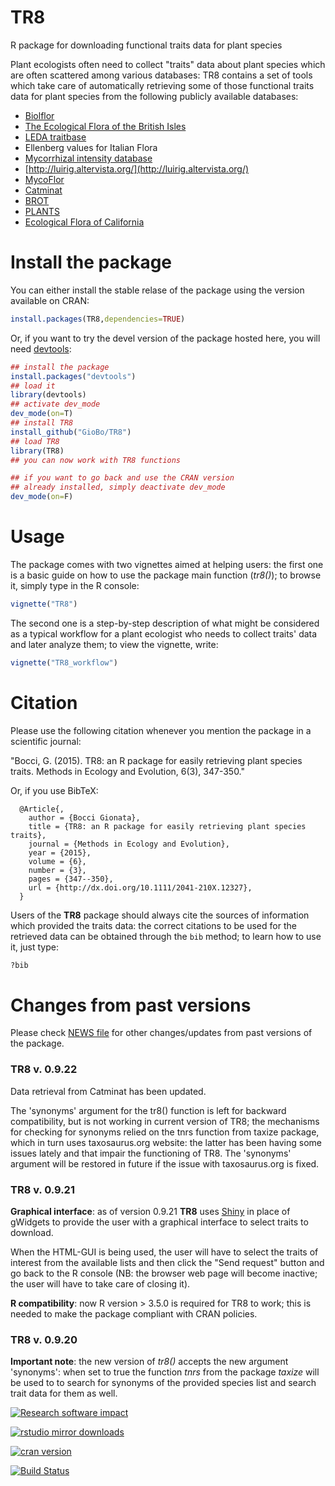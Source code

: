 TR8
===

R package for downloading functional traits data for plant species


Plant ecologists often need to collect "traits" data about plant species which are 
often scattered among various databases: TR8 contains a set of tools which take care of
automatically retrieving some of those functional traits data for plant species from 
the following publicly available databases:

* [Biolflor](http://www.ufz.de/biolflor/index.jsp)
* [The Ecological Flora of the British Isles](http://www.ecoflora.co.uk/)
* [LEDA traitbase](http://www.leda-traitbase.org/LEDAportal/)
* Ellenberg values for Italian Flora
* [Mycorrhizal intensity database](http://esapubs.org/Archive/ecol/E093/059/default.htm)
* [http://luirig.altervista.org/](http://luirig.altervista.org/)
* [MycoFlor](http://www.esajournals.org/doi/abs/10.1890/12-1700.1)
* [Catminat](http://perso.wanadoo.fr/philippe.julve/catminat.htm)
* [BROT](http://www.uv.es/jgpausas/brot.htm)
* [PLANTS](http://www.bricol.net/)
* [Ecological Flora of California](http://ucjeps.berkeley.edu/efc/)




Install the package
==================

  You can either install the stable relase of the package using the version available on CRAN:

```R
install.packages(TR8,dependencies=TRUE)
```

  Or, if you want to try the devel version of the package hosted here, you will need [devtools](https://github.com/hadley/devtools):
  
```R
## install the package
install.packages("devtools")
## load it
library(devtools)
## activate dev_mode
dev_mode(on=T)
## install TR8
install_github("GioBo/TR8")
## load TR8
library(TR8)
## you can now work with TR8 functions

## if you want to go back and use the CRAN version
## already installed, simply deactivate dev_mode
dev_mode(on=F)
```


Usage
=====

  The package comes with two vignettes aimed at helping users: the first one is a basic guide on how to use the package main function (_tr8()_); to browse it, simply type in the R console:
  
  
```R
vignette("TR8")
```
  
  The second one is a step-by-step description of what might be considered as a typical workflow for a plant ecologist who needs to collect traits' data and later analyze them; to view the vignette, write:
  
```R
vignette("TR8_workflow")
```
  

Citation
========

  Please use the following citation whenever you mention the package in a scientific journal:

  "Bocci, G. (2015). TR8: an R package for easily retrieving plant species traits. Methods in Ecology and Evolution, 6(3), 347-350."

  
   Or, if you use BibTeX:

```
  @Article{,
    author = {Bocci Gionata},
    title = {TR8: an R package for easily retrieving plant species traits},
    journal = {Methods in Ecology and Evolution},
    year = {2015},
    volume = {6},
    number = {3},
    pages = {347--350},
    url = {http://dx.doi.org/10.1111/2041-210X.12327},
  }
```



  Users of the **TR8** package should always cite the sources of information which provided the traits data: the correct citations to be used for the retrieved data can be obtained through the `bib` method; to learn how to use it, just type:
  

```R
?bib
```



  

  


Changes from past versions
==========================

Please check [NEWS file](https://github.com/GioBo/TR8/blob/master/NEWS) for other changes/updates from past versions of the package.


### TR8 v. 0.9.22

Data retrieval from Catminat has been updated.

The 'synonyms' argument for the tr8() function is left for backward compatibility, but is not working
in current version of TR8; the mechanisms for checking for synonyms relied on the tnrs function from taxize package, which in turn uses taxosaurus.org website: the latter has been having some issues lately and that impair the functioning of TR8.
The 'synonyms' argument will be restored in future if the issue with taxosaurus.org is fixed.



### TR8 v. 0.9.21

**Graphical interface**: as of version 0.9.21 **TR8** uses [Shiny](https://shiny.rstudio.com/) in place of gWidgets to provide the user with a graphical interface to select traits to download.

When the HTML-GUI is being used, the user will have to select the traits of interest from the available lists and then click the "Send request" button and go back to the R console (NB: the browser web page will become inactive; the user will have to take care of closing it).


**R compatibility**: now R version > 3.5.0 is required for TR8 to work; this is needed to make the package compliant with CRAN policies.

### TR8 v. 0.9.20

  **Important note**: the new version of _tr8()_ accepts the new argument 'synonyms': when set to true the function _tnrs_ from the package _taxize_ will be used to to search for synonyms of the provided species list and search trait data for them as well. 



[![Research software impact](http://depsy.org/api/package/cran/TR8/badge.svg)](http://depsy.org/package/r/TR8)

[![rstudio mirror downloads](http://cranlogs.r-pkg.org/badges/TR8)](https://github.com/metacran/cranlogs.app)

[![cran version](http://www.r-pkg.org/badges/version/TR8)](http://cran.rstudio.com/web/packages/TR8)

[![Build Status](https://travis-ci.org/GioBo/TR8.svg?branch=master)](https://travis-ci.org/GioBo/TR8)
